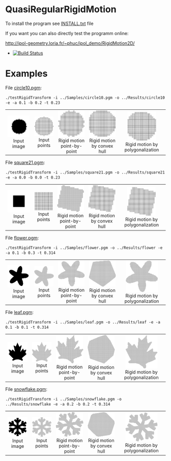 # QuasiRegularRigidMotion

To install the program see <a href="https://github.com/ngophuc/QuasiRegularRigidMotion/blob/master/INSTALL.txt">INSTALL.txt</a> file


If you want you can also directly test the programm online:

http://ipol-geometry.loria.fr/~phuc/ipol_demo/RigidMotion2D/


* [![Build Status](https://travis-ci.org/ngophuc/QuasiRegularRigidMotion.svg?branch=master)](https://travis-ci.org/ngophuc/QuasiRegularRigidMotion)

# Examples

<p>File <a href="https://github.com/ngophuc/QuasiRegularRigidMotion/blob/master/Samples/circle10.pgm">circle10.pgm</a>: </p>&#x000A;&#x000A;
<pre class="code highlight js-syntax-highlight plaintext">
<code>./testRigidTransform -i ../Samples/circle10.pgm -o ../Results/circle10 -e -a 0.1 -b 0.2 -t 0.23</code>
</pre>&#x000A;&#x000A;
<p>
	<table cellpadding="5">
		<tr>
		<td align="center" valign="center">
			<a href="https://github.com/ngophuc/QuasiRegularRigidMotion/blob/master/Samples/circle10.png">
				<img width="150" src="https://github.com/ngophuc/QuasiRegularRigidMotion/blob/master/Samples/circle10.png" alt="Input image" />
			</a>	
		<br />
		Input image
		</td>		
		<td align="center" valign="center">
			<a href="https://github.com/ngophuc/QuasiRegularRigidMotion/blob/master/Results/circle10_points.eps">
				<img width="120" src="https://github.com/ngophuc/QuasiRegularRigidMotion/blob/master/Results/circle10_points.png" alt="Input points" />
			</a>	
		<br />
		Input points
		</td>
		<td align="center" valign="center">
			<a href="https://github.com/ngophuc/QuasiRegularRigidMotion/blob/master/Results/circle10_tpoint.eps">
				<img width="100" src="https://github.com/ngophuc/QuasiRegularRigidMotion/blob/master/Results/circle10_tpoint.png" alt="T_point" />
			</a>
		<br />
		Rigid motion point-by-point
		</td>
    		<td align="center" valign="center">
			<a href="https://github.com/ngophuc/QuasiRegularRigidMotion/blob/master/Results/circle10_thull.eps">
				<img width="90" src="https://github.com/ngophuc/QuasiRegularRigidMotion/blob/master/Results/circle10_thull.png" alt="T_hull" />
			</a>
		<br />
		Rigid motion by convex hull
		</td>  
		<td align="center" valign="center">
			<a href="https://github.com/ngophuc/QuasiRegularRigidMotion/blob/master/Results/circle10_tpoly.pdf">
				<img width="90" src="https://github.com/ngophuc/QuasiRegularRigidMotion/blob/master/Results/circle10_tpoly.png" alt="T_poly" />
			</a>
		<br />
		Rigid motion by polygonalization
		</td>  	
		</tr>
	</table>
</p>

<p>File <a href="https://github.com/ngophuc/QuasiRegularRigidMotion/blob/master/Samples/square21.pgm">square21.pgm</a>: </p>&#x000A;&#x000A;
<pre class="code highlight js-syntax-highlight plaintext">
<code>./testRigidTransform -i ../Samples/square21.pgm -o ../Results/square21 -e -a 0.0 -b 0.0 -t 0.23</code>
</pre>&#x000A;&#x000A;
<p>
	<table cellpadding="5">
		<tr>
		<td align="center" valign="center">
			<a href="https://github.com/ngophuc/QuasiRegularRigidMotion/blob/master/Samples/square21.png">
				<img width="150" src="https://github.com/ngophuc/QuasiRegularRigidMotion/blob/master/Samples/square21.png" alt="Input image" />
			</a>	
		<br />
		Input image
		</td>		
		<td align="center" valign="center">
			<a href="https://github.com/ngophuc/QuasiRegularRigidMotion/blob/master/Results/square21_points.eps">
				<img width="100" src="https://github.com/ngophuc/QuasiRegularRigidMotion/blob/master/Results/square21_points.png" alt="Input points" />
			</a>	
		<br />
		Input points
		</td>
		<td align="center" valign="center">
			<a href="https://github.com/ngophuc/QuasiRegularRigidMotion/blob/master/Results/square21_tpoint.eps">
				<img width="100" src="https://github.com/ngophuc/QuasiRegularRigidMotion/blob/master/Results/square21_tpoint.png" alt="T_point" />
			</a>
		<br />
		Rigid motion point-by-point
		</td>
    		<td align="center" valign="center">
			<a href="https://github.com/ngophuc/QuasiRegularRigidMotion/blob/master/Results/square21_thull.eps">
				<img width="90" src="https://github.com/ngophuc/QuasiRegularRigidMotion/blob/master/Results/square21_thull.png" alt="T_hull" />
			</a>
		<br />
		Rigid motion by convex hull
		</td>  
		<td align="center" valign="center">
			<a href="https://github.com/ngophuc/QuasiRegularRigidMotion/blob/master/Results/square21_tpoly.eps">
				<img width="90" src="https://github.com/ngophuc/QuasiRegularRigidMotion/blob/master/Results/square21_tpoly.png" alt="T_poly" />
			</a>
		<br />
		Rigid motion by polygonalization
		</td>  	
		</tr>
	</table>
</p>

<p>File <a href="https://github.com/ngophuc/QuasiRegularRigidMotion/blob/master/Samples/flower.pgm">flower.pgm</a>: </p>&#x000A;&#x000A;
<pre class="code highlight js-syntax-highlight plaintext">
<code>./testRigidTransform -i ../Samples/flower.pgm -o ../Results/flower -e -a 0.1 -b 0.3 -t 0.314</code>
</pre>&#x000A;&#x000A;
<p>
	<table cellpadding="5">
		<tr>
		<td align="center" valign="center">
			<a href="https://github.com/ngophuc/QuasiRegularRigidMotion/blob/master/Samples/flower.png">
				<img width="150" src="https://github.com/ngophuc/QuasiRegularRigidMotion/blob/master/Samples/flower.png" alt="Input image" />
			</a>	
		<br />
		Input image
		</td>		
		<td align="center" valign="center">
			<a href="https://github.com/ngophuc/QuasiRegularRigidMotion/blob/master/Results/flower_points.eps">
				<img width="120" src="https://github.com/ngophuc/QuasiRegularRigidMotion/blob/master/Results/flower_points.png" alt="Input points" />
			</a>	
		<br />
		Input points
		</td>
		<td align="center" valign="center">
			<a href="https://github.com/ngophuc/QuasiRegularRigidMotion/blob/master/Results/flower_tpoint.eps">
				<img width="100" src="https://github.com/ngophuc/QuasiRegularRigidMotion/blob/master/Results/flower_tpoint.png" alt="T_point" />
			</a>
		<br />
		Rigid motion point-by-point
		</td>
    		<td align="center" valign="center">
			<a href="https://github.com/ngophuc/QuasiRegularRigidMotion/blob/master/Results/flower_thull.eps">
				<img width="100" src="https://github.com/ngophuc/QuasiRegularRigidMotion/blob/master/Results/flower_thull.png" alt="T_hull" />
			</a>
		<br />
		Rigid motion by convex hull
		</td>  
		<td align="center" valign="center">
			<a href="https://github.com/ngophuc/QuasiRegularRigidMotion/blob/master/Results/flower_tpoly.eps">
				<img width="100" src="https://github.com/ngophuc/QuasiRegularRigidMotion/blob/master/Results/flower_tpoly.png" alt="T_poly" />
			</a>
		<br />
		Rigid motion by polygonalization
		</td>  	
		</tr>
	</table>
</p>

<p>File <a href="https://github.com/ngophuc/QuasiRegularRigidMotion/blob/master/Samples/leaf.pgm">leaf.pgm</a>: </p>&#x000A;&#x000A;
<pre class="code highlight js-syntax-highlight plaintext">
<code>./testRigidTransform -i ../Samples/leaf.pgm -o ../Results/leaf -e -a 0.1 -b 0.1 -t 0.314</code>
</pre>&#x000A;&#x000A;
<p>
	<table cellpadding="5">
		<tr>
		<td align="center" valign="center">
			<a href="https://github.com/ngophuc/QuasiRegularRigidMotion/blob/master/Samples/leaf.png">
				<img width="120" src="https://github.com/ngophuc/QuasiRegularRigidMotion/blob/master/Samples/leaf.png" alt="Input image" />
			</a>	
		<br />
		Input image
		</td>		
		<td align="center" valign="center">
			<a href="https://github.com/ngophuc/QuasiRegularRigidMotion/blob/master/Results/leaf_points.eps">
				<img width="110" src="https://github.com/ngophuc/QuasiRegularRigidMotion/blob/master/Results/leaf_points.png" alt="Input points" />
			</a>	
		<br />
		Input points
		</td>
		<td align="center" valign="center">
			<a href="https://github.com/ngophuc/QuasiRegularRigidMotion/blob/master/Results/leaf_tpoint.eps">
				<img width="100" src="https://github.com/ngophuc/QuasiRegularRigidMotion/blob/master/Results/leaf_tpoint.png" alt="T_point" />
			</a>
		<br />
		Rigid motion point-by-point
		</td>
    		<td align="center" valign="center">
			<a href="https://github.com/ngophuc/QuasiRegularRigidMotion/blob/master/Results/leaf_thull.eps">
				<img width="100" src="https://github.com/ngophuc/QuasiRegularRigidMotion/blob/master/Results/leaf_thull.png" alt="T_hull" />
			</a>
		<br />
		Rigid motion by convex hull
		</td>  
		<td align="center" valign="center">
			<a href="https://github.com/ngophuc/QuasiRegularRigidMotion/blob/master/Results/leaf_tpoly.eps">
				<img width="100" src="https://github.com/ngophuc/QuasiRegularRigidMotion/blob/master/Results/leaf_tpoly.png" alt="T_poly" />
			</a>
		<br />
		Rigid motion by polygonalization
		</td>  	
		</tr>
	</table>
</p>

<p>File <a href="https://github.com/ngophuc/QuasiRegularRigidMotion/blob/master/Samples/snowflake.pgm">snowflake.pgm</a>: </p>&#x000A;&#x000A;
<pre class="code highlight js-syntax-highlight plaintext">
<code>./testRigidTransform -i ../Samples/snowflake.pgm -o ../Results/snowflake -e -a 0.2 -b 0.2 -t 0.314</code>
</pre>&#x000A;&#x000A;
<p>
	<table cellpadding="5">
		<tr>
		<td align="center" valign="center">
			<a href="https://github.com/ngophuc/QuasiRegularRigidMotion/blob/master/Samples/snowflake.png">
				<img width="120" src="https://github.com/ngophuc/QuasiRegularRigidMotion/blob/master/Samples/snowflake.png" alt="Input image" />
			</a>	
		<br />
		Input image
		</td>		
		<td align="center" valign="center">
			<a href="https://github.com/ngophuc/QuasiRegularRigidMotion/blob/master/Results/snowflake_points.eps">
				<img width="110" src="https://github.com/ngophuc/QuasiRegularRigidMotion/blob/master/Results/snowflake_points.png" alt="Input points" />
			</a>	
		<br />
		Input points
		</td>
		<td align="center" valign="center">
			<a href="https://github.com/ngophuc/QuasiRegularRigidMotion/blob/master/Results/snowflake_tpoint.eps">
				<img width="100" src="https://github.com/ngophuc/QuasiRegularRigidMotion/blob/master/Results/snowflake_tpoint.png" alt="T_point" />
			</a>
		<br />
		Rigid motion point-by-point
		</td>
    		<td align="center" valign="center">
			<a href="https://github.com/ngophuc/QuasiRegularRigidMotion/blob/master/Results/snowflake_thull.eps">
				<img width="100" src="https://github.com/ngophuc/QuasiRegularRigidMotion/blob/master/Results/snowflake_thull.png" alt="T_hull" />
			</a>
		<br />
		Rigid motion by convex hull
		</td>  
		<td align="center" valign="center">
			<a href="https://github.com/ngophuc/QuasiRegularRigidMotion/blob/master/Results/snowflake_tpoly.eps">
				<img width="100" src="https://github.com/ngophuc/QuasiRegularRigidMotion/blob/master/Results/snowflake_tpoly.png" alt="T_poly" />
			</a>
		<br />
		Rigid motion by polygonalization
		</td>  	
		</tr>
	</table>
</p>
